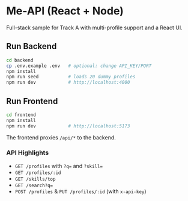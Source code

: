 
# Me-API (React + Node)

Full-stack sample for Track A with multi-profile support and a React UI.

## Run Backend
```bash
cd backend
cp .env.example .env   # optional: change API_KEY/PORT
npm install
npm run seed           # loads 20 dummy profiles
npm run dev            # http://localhost:4000
```

## Run Frontend
```bash
cd frontend
npm install
npm run dev            # http://localhost:5173
```
The frontend proxies `/api/*` to the backend.

### API Highlights
- `GET /profiles` with `?q=` and `?skill=`
- `GET /profiles/:id`
- `GET /skills/top`
- `GET /search?q=`
- `POST /profiles` & `PUT /profiles/:id` (with `x-api-key`)
